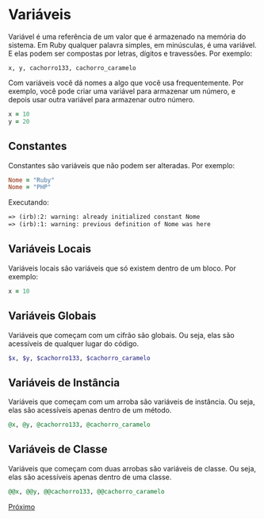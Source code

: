 # Variáveis

Variável é uma referência de um valor que é armazenado na memória do sistema. Em Ruby qualquer palavra simples, em minúsculas, é uma variável. E elas podem ser compostas por letras, dígitos e travessões. Por exemplo:

```text
x, y, cachorro133, cachorro_caramelo
```

Com variáveis você dá nomes a algo que você usa frequentemente. Por exemplo, você pode criar uma variável para armazenar um número, e depois usar outra variável para armazenar outro número.

```ruby
x = 10
y = 20
```

## Constantes

Constantes são variáveis que não podem ser alteradas. Por exemplo:

```ruby
Nome = "Ruby"
Nome = "PHP" 
```

Executando:

```txt
=> (irb):2: warning: already initialized constant Nome
=> (irb):1: warning: previous definition of Nome was here
```

## Variáveis Locais

Variáveis locais são variáveis que só existem dentro de um bloco. Por exemplo:

```ruby
x = 10
```

## Variáveis Globais

Variáveis que começam com um cifrão são globais. Ou seja, elas são acessíveis de qualquer lugar do código.

```ruby
$x, $y, $cachorro133, $cachorro_caramelo
```

## Variáveis de Instância

Variáveis que começam com um arroba são variáveis de instância. Ou seja, elas são acessíveis apenas dentro de um método.

```ruby
@x, @y, @cachorro133, @cachorro_caramelo
```

## Variáveis de Classe

Variáveis que começam com duas arrobas são variáveis de classe. Ou seja, elas são acessíveis apenas dentro de uma classe.

```ruby
@@x, @@y, @@cachorro133, @@cachorro_caramelo
```

[Próximo](4-operadores-aritimeticos.md)
